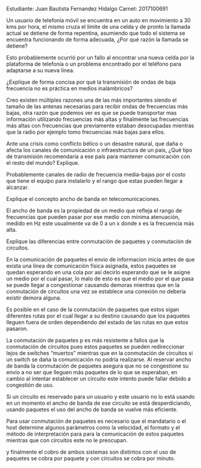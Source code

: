 Estudiante: Juan Bautista Fernandez Hidalgo
Carnet: 2017100691

 Un usuario de telefonía móvil se encuentra en un auto en movimiento a 30 kms por
hora, el mismo cruza el límite de una celda y de pronto la llamada actual se detiene
de forma repentina, asumiendo que todo el sistema se encuentra funcionando de
forma adecuada, ¿Por qué razón la llamada se detiene?

Esto probablemente ocurrió por un fallo al encontrar una nueva celda por la plataforma de telefonía o un problema encontrado por el teléfono para adaptarse a su nueva línea.

¿Explique de forma concisa por qué la transmisión de ondas de baja frecuencia no es práctica en medios inalámbricos?

Creo existen múltiples razones una de las más importantes siendo el tamaño de las antenas necesarias para recibir ondas de frecuencias más bajas, otra razón que podemos ver es que se puede transportar mas información utilizando frecuencias más altas y finalmente las frecuencias más altas con frecuencias que previamente estaban desocupadas mientras que la radio por ejemplo tomo frecuencias más bajas para ellos.


Ante una crisis como conflicto bélico o un desastre natural, que daña o afecta los
canales de comunicación o infraestructura de un país, ¿Qué tipo de transmisión recomendaría a ese país para mantener comunicación con el resto del mundo? Explique.

Probablemente canales de radio de frecuencia media-bajas por el costo que tiene el equipo para instalarlo y el rango que estas pueden llegar a alcanzar.

Explique el concepto ancho de banda en telecomunicaciones.

El ancho de banda es la propiedad de un  medio que refleja el rango de frecuencias que pueden pasar por ese medio con mínima atenuación, medido en Hz este usualmente va de 0 a un x donde x es la frecuencia más alta. 

Explique las diferencias entre conmutación de paquetes y conmutación de circuitos.

En la comunicación de paquetes el envio de informacion inicia antes de que exista una línea de comunicación física asignada, estos paquetes se quedan esperando en una cola por así decirlo esperando que se le asigne un medio por el cual pasar, lo malo de esto es que el medio por el que pasa se puede llegar a congestionar causando demoras mientras que en la conmutación de circuitos una vez se establece una conexión no debería existir demora alguna. 

Es posible en el caso de la conmutación de paquetes que estos sigan diferentes rutas por el cual llegar a su destino causando que los paquetes lleguen fuera de orden dependiendo del estado de las rutas en que estos pasaron.

La conmutación de paquetes p es más resistente a fallos que la conmutación de circuitos pues estos paquetes se pueden redireccionar lejos de switches “muertos” mientras que en la conmutación de circuitos si un switch se daña la comunicación no podría realizarse. 
Al reservar ancho de banda la conmutación de paquetes asegura que no se congestione su envío a no ser que lleguen más paquetes de lo que se esperaban, en cambio al intentar establecer un circuito este intento puede fallar debido a congestión de uso.

Si un circuito es reservado para un usuario y este usuario no lo está usando en un momento el ancho de banda de ese circuito se está desperdiciando, usando paquetes el uso del ancho de banda se vuelve más eficiente.

Para usar conmutación de paquetes es necesario que el mandatario o el host determine algunos parámetros como la velocidad, el formato y el método de interpretación para para la comunicación de estos paquetes mientras que con circuitos este no le preocupan.

y finalmente el cobro de ambos sistemas son distintos con el uso de paquetes se cobra por paquete y con circuitos se cobra por minuto. 
